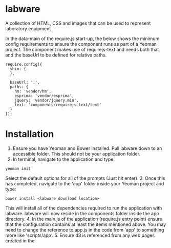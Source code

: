 labware
=======

A collection of HTML, CSS and images that can be used to represent laboratory equipment

In the data-main of the require.js start-up, the below shows the minimum config requirements to ensure the component runs as part of a Yeoman project. The component makes use of requirejs-text and needs both that and the baseUrl to be defined for relative paths.

```
require.config({
  shim: {
  },
    
  baseUrl: '.',
  paths: {
    hm: 'vendor/hm',
    esprima: 'vendor/esprima',
    jquery: 'vendor/jquery.min',
    text: 'components/requirejs-text/text'
  }
});
```

Installation
=======

1. Ensure you have Yeoman and Bower installed. Pull labware down to an accessible folder. This should not be your application folder.
2. In terminal, navigate to the application and type:
```
yeoman init
```
Select the default options for all of the prompts (Just hit enter).
3. Once this has completed, navigate to the 'app' folder inside your Yeoman project and type:
```
bower install <labware download location>
```
This will install all of the dependencies required to run the application with labware. labware will now reside in the components folder inside the app directory.
4. In the main.js of the application (require.js entry point) ensure that the configuration contains at least the items mentioned above. You may need to change the reference to app.js in the code from 'app' to something more like 'scripts/app'.
5. Ensure d3 is referenced from any web pages created in the <head>